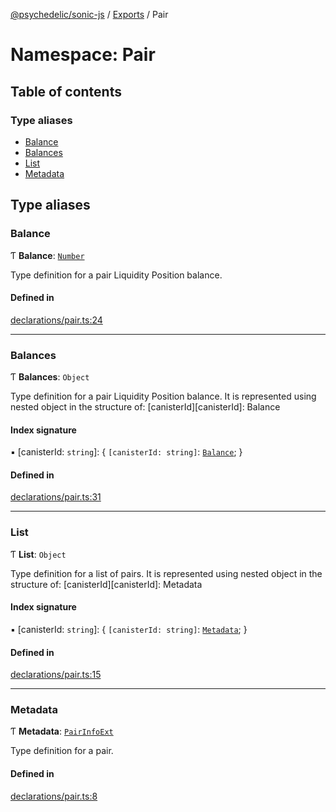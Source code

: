 [@psychedelic/sonic-js](../README.md) / [Exports](../modules.md) / Pair

# Namespace: Pair

## Table of contents

### Type aliases

- [Balance](Pair.md#balance)
- [Balances](Pair.md#balances)
- [List](Pair.md#list)
- [Metadata](Pair.md#metadata)

## Type aliases

### Balance

Ƭ **Balance**: [`Number`](Types.md#number)

Type definition for a pair Liquidity Position balance.

#### Defined in

[declarations/pair.ts:24](https://github.com/Psychedelic/sonic-js/blob/1430250/src/declarations/pair.ts#L24)

___

### Balances

Ƭ **Balances**: `Object`

Type definition for a pair Liquidity Position balance.
It is represented using nested object in the structure of:
[canisterId][canisterId]: Balance

#### Index signature

▪ [canisterId: `string`]: { `[canisterId: string]`: [`Balance`](Pair.md#balance);  }

#### Defined in

[declarations/pair.ts:31](https://github.com/Psychedelic/sonic-js/blob/1430250/src/declarations/pair.ts#L31)

___

### List

Ƭ **List**: `Object`

Type definition for a list of pairs.
It is represented using nested object in the structure of:
[canisterId][canisterId]: Metadata

#### Index signature

▪ [canisterId: `string`]: { `[canisterId: string]`: [`Metadata`](Pair.md#metadata);  }

#### Defined in

[declarations/pair.ts:15](https://github.com/Psychedelic/sonic-js/blob/1430250/src/declarations/pair.ts#L15)

___

### Metadata

Ƭ **Metadata**: [`PairInfoExt`](../interfaces/SwapIDL.PairInfoExt.md)

Type definition for a pair.

#### Defined in

[declarations/pair.ts:8](https://github.com/Psychedelic/sonic-js/blob/1430250/src/declarations/pair.ts#L8)
